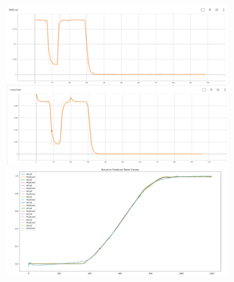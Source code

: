 ![image text](https://github.com/lucasli05/LSTM_travel_prediction/blob/master/image/val_loss.png "valitation loss")
![image text](https://github.com/lucasli05/LSTM_travel_prediction/blob/master/image/train_loss.png "train loss")
![image text](https://github.com/lucasli05/LSTM_travel_prediction/blob/master/image/test_res.png "test case")
